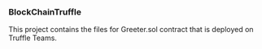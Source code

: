 ### BlockChainTruffle

This project contains the files for Greeter.sol contract that is deployed on Truffle Teams.
